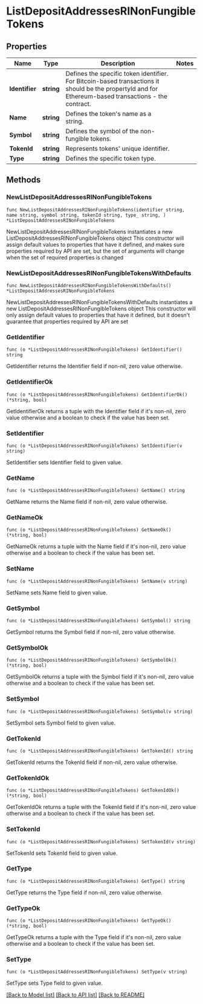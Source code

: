 # ListDepositAddressesRINonFungibleTokens

## Properties

Name | Type | Description | Notes
------------ | ------------- | ------------- | -------------
**Identifier** | **string** | Defines the specific token identifier. For Bitcoin-based transactions it should be the propertyId and for Ethereum-based transactions - the contract. | 
**Name** | **string** | Defines the token&#39;s name as a string. | 
**Symbol** | **string** | Defines the symbol of the non-fungible tokens. | 
**TokenId** | **string** | Represents tokens&#39; unique identifier. | 
**Type** | **string** | Defines the specific token type. | 

## Methods

### NewListDepositAddressesRINonFungibleTokens

`func NewListDepositAddressesRINonFungibleTokens(identifier string, name string, symbol string, tokenId string, type_ string, ) *ListDepositAddressesRINonFungibleTokens`

NewListDepositAddressesRINonFungibleTokens instantiates a new ListDepositAddressesRINonFungibleTokens object
This constructor will assign default values to properties that have it defined,
and makes sure properties required by API are set, but the set of arguments
will change when the set of required properties is changed

### NewListDepositAddressesRINonFungibleTokensWithDefaults

`func NewListDepositAddressesRINonFungibleTokensWithDefaults() *ListDepositAddressesRINonFungibleTokens`

NewListDepositAddressesRINonFungibleTokensWithDefaults instantiates a new ListDepositAddressesRINonFungibleTokens object
This constructor will only assign default values to properties that have it defined,
but it doesn't guarantee that properties required by API are set

### GetIdentifier

`func (o *ListDepositAddressesRINonFungibleTokens) GetIdentifier() string`

GetIdentifier returns the Identifier field if non-nil, zero value otherwise.

### GetIdentifierOk

`func (o *ListDepositAddressesRINonFungibleTokens) GetIdentifierOk() (*string, bool)`

GetIdentifierOk returns a tuple with the Identifier field if it's non-nil, zero value otherwise
and a boolean to check if the value has been set.

### SetIdentifier

`func (o *ListDepositAddressesRINonFungibleTokens) SetIdentifier(v string)`

SetIdentifier sets Identifier field to given value.


### GetName

`func (o *ListDepositAddressesRINonFungibleTokens) GetName() string`

GetName returns the Name field if non-nil, zero value otherwise.

### GetNameOk

`func (o *ListDepositAddressesRINonFungibleTokens) GetNameOk() (*string, bool)`

GetNameOk returns a tuple with the Name field if it's non-nil, zero value otherwise
and a boolean to check if the value has been set.

### SetName

`func (o *ListDepositAddressesRINonFungibleTokens) SetName(v string)`

SetName sets Name field to given value.


### GetSymbol

`func (o *ListDepositAddressesRINonFungibleTokens) GetSymbol() string`

GetSymbol returns the Symbol field if non-nil, zero value otherwise.

### GetSymbolOk

`func (o *ListDepositAddressesRINonFungibleTokens) GetSymbolOk() (*string, bool)`

GetSymbolOk returns a tuple with the Symbol field if it's non-nil, zero value otherwise
and a boolean to check if the value has been set.

### SetSymbol

`func (o *ListDepositAddressesRINonFungibleTokens) SetSymbol(v string)`

SetSymbol sets Symbol field to given value.


### GetTokenId

`func (o *ListDepositAddressesRINonFungibleTokens) GetTokenId() string`

GetTokenId returns the TokenId field if non-nil, zero value otherwise.

### GetTokenIdOk

`func (o *ListDepositAddressesRINonFungibleTokens) GetTokenIdOk() (*string, bool)`

GetTokenIdOk returns a tuple with the TokenId field if it's non-nil, zero value otherwise
and a boolean to check if the value has been set.

### SetTokenId

`func (o *ListDepositAddressesRINonFungibleTokens) SetTokenId(v string)`

SetTokenId sets TokenId field to given value.


### GetType

`func (o *ListDepositAddressesRINonFungibleTokens) GetType() string`

GetType returns the Type field if non-nil, zero value otherwise.

### GetTypeOk

`func (o *ListDepositAddressesRINonFungibleTokens) GetTypeOk() (*string, bool)`

GetTypeOk returns a tuple with the Type field if it's non-nil, zero value otherwise
and a boolean to check if the value has been set.

### SetType

`func (o *ListDepositAddressesRINonFungibleTokens) SetType(v string)`

SetType sets Type field to given value.



[[Back to Model list]](../README.md#documentation-for-models) [[Back to API list]](../README.md#documentation-for-api-endpoints) [[Back to README]](../README.md)


